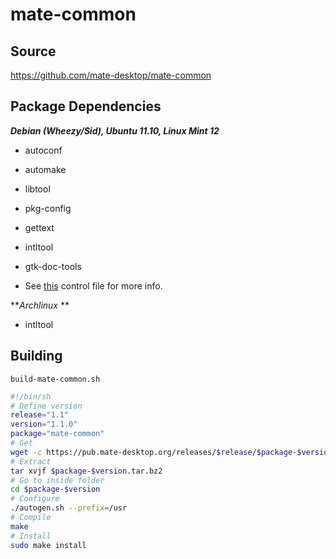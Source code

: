 # mate-common

## Source

<https://github.com/mate-desktop/mate-common>

## Package Dependencies

**_Debian (Wheezy/Sid), Ubuntu 11.10, Linux Mint 12_**

  * autoconf

  * automake

  * libtool

  * pkg-config

  * gettext

  * intltool

  * gtk-doc-tools

  * See [this](https://github.com/mate-desktop/debian-packages/blob/master/mate-common/debian/control) control file for more info.

**_Archlinux_ **

  * intltool

## Building

`build-mate-common.sh`

```bash
#!/bin/sh
# Define version
release="1.1"
version="1.1.0"
package="mate-common"
# Get
wget -c https://pub.mate-desktop.org/releases/$release/$package-$version.tar.bz2
# Extract
tar xvjf $package-$version.tar.bz2
# Go to inside folder
cd $package-$version
# Configure
./autogen.sh --prefix=/usr
# Compile
make
# Install
sudo make install
```
